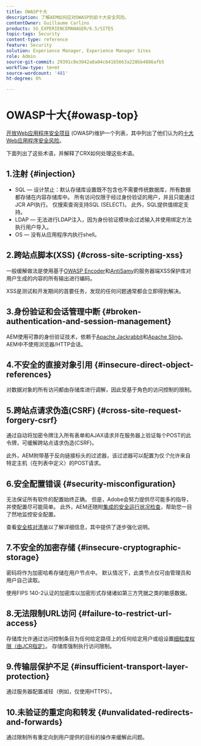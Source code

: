 ```yaml
---
title: OWASP十大
description: 了解AEM如何应对OWASP的前十大安全风险。
contentOwner: Guillaume Carlino
products: SG_EXPERIENCEMANAGER/6.5/SITES
topic-tags: Security
content-type: reference
feature: Security
solution: Experience Manager, Experience Manager Sites
role: Admin
source-git-commit: 29391c8e3042a8a04c64165663a228bb4886afb5
workflow-type: tm+mt
source-wordcount: '481'
ht-degree: 0%

---
```


# OWASP十大{#owasp-top}

[开放Web应用程序安全项目](https://owasp.org/) (OWASP)维护一个列表，其中列出了他们认为的[十大Web应用程序安全风险](https://owasp.org/www-project-top-ten/)。

下面列出了这些术语，并解释了CRX如何处理这些术语。

## 1.注射 {#injection}

* SQL — 设计禁止：默认存储库设置既不包含也不需要传统数据库，所有数据都存储在内容存储库中。 所有访问仅限于经过身份验证的用户，并且只能通过JCR API执行。 仅搜索查询支持SQL (SELECT)。 此外，SQL提供值绑定支持。
* LDAP — 无法进行LDAP注入，因为身份验证模块会过滤输入并使用绑定方法执行用户导入。
* OS — 没有从应用程序内执行shell。

## 2.跨站点脚本(XSS) {#cross-site-scripting-xss}

一般缓解做法是使用基于[OWASP Encoder](https://owasp.org/www-project-java-encoder/)和[AntiSamy](https://wiki.owasp.org/index.php/Category:OWASP_AntiSamy_Project)的服务器端XSS保护库对用户生成的内容的所有输出进行编码。

XSS是测试和开发期间的首要任务，发现的任何问题通常都会立即得到解决。

## 3.身份验证和会话管理中断 {#broken-authentication-and-session-management}

AEM使用可靠的身份验证技术，依赖于[Apache Jackrabbit](https://jackrabbit.apache.org/jcr/index.html)和[Apache Sling](https://sling.apache.org/)。 AEM中不使用浏览器/HTTP会话。

## 4.不安全的直接对象引用 {#insecure-direct-object-references}

对数据对象的所有访问都由存储库进行调解，因此受基于角色的访问控制的限制。

## 5.跨站点请求伪造(CSRF) {#cross-site-request-forgery-csrf}

通过自动将加密令牌注入所有表单和AJAX请求并在服务器上验证每个POST的此令牌，可缓解跨站点请求伪造(CSRF)。

此外，AEM附带基于反向链接标头的过滤器，该过滤器可以配置为仅&#x200B;*个*&#x200B;允许来自特定主机（在列表中定义）的POST请求。

## 6.安全配置错误 {#security-misconfiguration}

无法保证所有软件的配置始终正确。 但是，Adobe会努力提供尽可能多的指导，并使配置尽可能简单。 此外，AEM还随附[集成的安全运行状况检查](/help/sites-administering/operations-dashboard.md)，帮助您一目了然地监控安全配置。

查看[安全核对清单](/help/sites-administering/security-checklist.md)以了解详细信息，其中提供了逐步强化说明。

## 7.不安全的加密存储 {#insecure-cryptographic-storage}

密码将作为加密哈希存储在用户节点中。 默认情况下，此类节点仅可由管理员和用户自己读取。

使用FIPS 140-2认证的加密库以加密形式存储诸如第三方凭据之类的敏感数据。

## 8.无法限制URL访问 {#failure-to-restrict-url-access}

存储库允许通过访问控制条目为任何给定路径上的任何给定用户或组设置[细粒度权限（由JCR指定）](https://developer.adobe.com/experience-manager/reference-materials/spec/jcr/2.0/16_Access_Control_Management.html)。 存储库强制执行访问限制。

## 9.传输层保护不足 {#insufficient-transport-layer-protection}

通过服务器配置减轻（例如，仅使用HTTPS）。

## 10.未验证的重定向和转发 {#unvalidated-redirects-and-forwards}

通过限制所有重定向到用户提供的目标的操作来缓解此问题。
